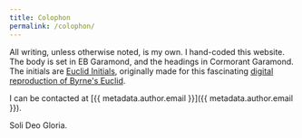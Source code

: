 ```yaml
---
title: Colophon
permalink: /colophon/
---
```

All writing, unless otherwise noted, is my own. I hand-coded this website. The body is set in EB Garamond, and the headings in Cormorant Garamond. The initials are [Euclid Initials](https://www.c82.net/euclid/about/), originally made for this fascinating [digital reproduction of Byrne's Euclid](https://www.c82.net/euclid/). 

I can be contacted at [{{ metadata.author.email }}]({{ metadata.author.email }}).

Soli Deo Gloria. 